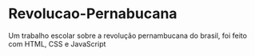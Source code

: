 # Revolucao-Pernabucana
 Um trabalho escolar sobre a revolução pernambucana do brasil, foi feito com HTML, CSS e JavaScript
